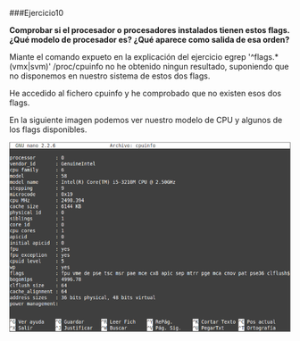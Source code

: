 ###Ejercicio10

**Comprobar si el procesador o procesadores instalados tienen estos flags. ¿Qué modelo de procesador es? ¿Qué aparece como salida de esa orden?**

Miante el comando expueto en la explicación del ejercicio egrep '^flags.*(vmx|svm)' /proc/cpuinfo no he obtenido ningun resultado, suponiendo que no disponemos en nuestro sistema de estos dos flags.

He accedido al fichero cpuinfo y he comprobado que no existen esos dos flags.

En la siguiente imagen podemos ver nuestro modelo de CPU y algunos de los flags disponibles.

![](./img/10.png)
